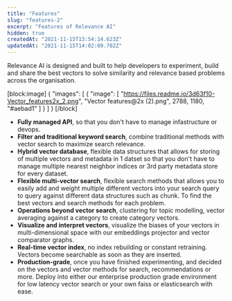 ```yaml
---
title: "Features"
slug: "features-2"
excerpt: "Features of Relevance AI"
hidden: true
createdAt: "2021-11-15T13:54:14.623Z"
updatedAt: "2021-11-15T14:02:09.702Z"
---
```

Relevance AI is designed and built to help developers to experiment, build and share the best vectors to solve similarity and relevance based problems across the organisation.


[block:image]
{
  "images": [
    {
      "image": [
        "https://files.readme.io/3d63f10-Vector_features2x_2.png",
        "Vector features@2x (2).png",
        2788,
        1180,
        "#aebad1"
      ]
    }
  ]
}
[/block]
- **Fully managed API**, so that you don't have to manage infastructure or devops.
- **Filter and traditional keyword search**, combine traditional methods with vector search to maximize search relevance.
- **Hybrid vector database**, flexible data structures that allows for storing of multiple vectors and metadata in 1 datset so that you don't have to manage multiple nearest neighbor indices or 3rd party metadata store for every dataset.
- **Flexible multi-vector search**, flexible search methods that allows you to easily add and weight multiple different vectors into your search query to query against different data structures such as chunk. To find the best vectors and search methods for each problem.
- **Operations beyond vector search**, clustering for topic modelling, vector averaging against a category to create category vectors.
- **Visualize and interpret vectors**, visualize the biases of your vectors in multi-dimensional space with our embeddings projector and vector comparator graphs.
- **Real-time vector index**, no index rebuilding or constant retraining. Vectors become searchable as soon as they are inserted.
- **Production-grade**, once you have finished experimenting, and decided on the vectors and vector methods for search, recommendations or more. Deploy into either our enterprise production grade environment for low latency vector search or your own faiss or elasticsearch with ease.